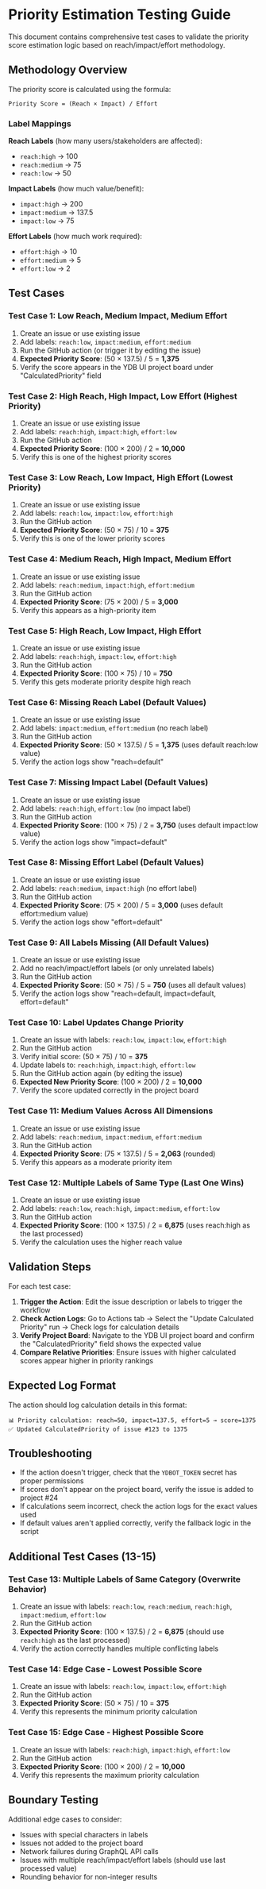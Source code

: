 # Priority Estimation Testing Guide

This document contains comprehensive test cases to validate the priority score estimation logic based on reach/impact/effort methodology.

## Methodology Overview

The priority score is calculated using the formula:

```
Priority Score = (Reach × Impact) / Effort
```

### Label Mappings

**Reach Labels** (how many users/stakeholders are affected):

- `reach:high` → 100
- `reach:medium` → 75
- `reach:low` → 50

**Impact Labels** (how much value/benefit):

- `impact:high` → 200
- `impact:medium` → 137.5
- `impact:low` → 75

**Effort Labels** (how much work required):

- `effort:high` → 10
- `effort:medium` → 5
- `effort:low` → 2

## Test Cases

### Test Case 1: Low Reach, Medium Impact, Medium Effort

1. Create an issue or use existing issue
2. Add labels: `reach:low`, `impact:medium`, `effort:medium`
3. Run the GitHub action (or trigger it by editing the issue)
4. **Expected Priority Score**: (50 × 137.5) / 5 = **1,375**
5. Verify the score appears in the YDB UI project board under "CalculatedPriority" field

### Test Case 2: High Reach, High Impact, Low Effort (Highest Priority)

1. Create an issue or use existing issue
2. Add labels: `reach:high`, `impact:high`, `effort:low`
3. Run the GitHub action
4. **Expected Priority Score**: (100 × 200) / 2 = **10,000**
5. Verify this is one of the highest priority scores

### Test Case 3: Low Reach, Low Impact, High Effort (Lowest Priority)

1. Create an issue or use existing issue
2. Add labels: `reach:low`, `impact:low`, `effort:high`
3. Run the GitHub action
4. **Expected Priority Score**: (50 × 75) / 10 = **375**
5. Verify this is one of the lower priority scores

### Test Case 4: Medium Reach, High Impact, Medium Effort

1. Create an issue or use existing issue
2. Add labels: `reach:medium`, `impact:high`, `effort:medium`
3. Run the GitHub action
4. **Expected Priority Score**: (75 × 200) / 5 = **3,000**
5. Verify this appears as a high-priority item

### Test Case 5: High Reach, Low Impact, High Effort

1. Create an issue or use existing issue
2. Add labels: `reach:high`, `impact:low`, `effort:high`
3. Run the GitHub action
4. **Expected Priority Score**: (100 × 75) / 10 = **750**
5. Verify this gets moderate priority despite high reach

### Test Case 6: Missing Reach Label (Default Values)

1. Create an issue or use existing issue
2. Add labels: `impact:medium`, `effort:medium` (no reach label)
3. Run the GitHub action
4. **Expected Priority Score**: (50 × 137.5) / 5 = **1,375** (uses default reach:low value)
5. Verify the action logs show "reach=default"

### Test Case 7: Missing Impact Label (Default Values)

1. Create an issue or use existing issue
2. Add labels: `reach:high`, `effort:low` (no impact label)
3. Run the GitHub action
4. **Expected Priority Score**: (100 × 75) / 2 = **3,750** (uses default impact:low value)
5. Verify the action logs show "impact=default"

### Test Case 8: Missing Effort Label (Default Values)

1. Create an issue or use existing issue
2. Add labels: `reach:medium`, `impact:high` (no effort label)
3. Run the GitHub action
4. **Expected Priority Score**: (75 × 200) / 5 = **3,000** (uses default effort:medium value)
5. Verify the action logs show "effort=default"

### Test Case 9: All Labels Missing (All Default Values)

1. Create an issue or use existing issue
2. Add no reach/impact/effort labels (or only unrelated labels)
3. Run the GitHub action
4. **Expected Priority Score**: (50 × 75) / 5 = **750** (uses all default values)
5. Verify the action logs show "reach=default, impact=default, effort=default"

### Test Case 10: Label Updates Change Priority

1. Create an issue with labels: `reach:low`, `impact:low`, `effort:high`
2. Run the GitHub action
3. Verify initial score: (50 × 75) / 10 = **375**
4. Update labels to: `reach:high`, `impact:high`, `effort:low`
5. Run the GitHub action again (by editing the issue)
6. **Expected New Priority Score**: (100 × 200) / 2 = **10,000**
7. Verify the score updated correctly in the project board

### Test Case 11: Medium Values Across All Dimensions

1. Create an issue or use existing issue
2. Add labels: `reach:medium`, `impact:medium`, `effort:medium`
3. Run the GitHub action
4. **Expected Priority Score**: (75 × 137.5) / 5 = **2,063** (rounded)
5. Verify this appears as a moderate priority item

### Test Case 12: Multiple Labels of Same Type (Last One Wins)

1. Create an issue or use existing issue
2. Add labels: `reach:low`, `reach:high`, `impact:medium`, `effort:low`
3. Run the GitHub action
4. **Expected Priority Score**: (100 × 137.5) / 2 = **6,875** (uses reach:high as the last processed)
5. Verify the calculation uses the higher reach value

## Validation Steps

For each test case:

1. **Trigger the Action**: Edit the issue description or labels to trigger the workflow
2. **Check Action Logs**: Go to Actions tab → Select the "Update Calculated Priority" run → Check logs for calculation details
3. **Verify Project Board**: Navigate to the YDB UI project board and confirm the "CalculatedPriority" field shows the expected value
4. **Compare Relative Priorities**: Ensure issues with higher calculated scores appear higher in priority rankings

## Expected Log Format

The action should log calculation details in this format:

```
📊 Priority calculation: reach=50, impact=137.5, effort=5 → score=1375
✅ Updated CalculatedPriority of issue #123 to 1375
```

## Troubleshooting

- If the action doesn't trigger, check that the `YDBOT_TOKEN` secret has proper permissions
- If scores don't appear on the project board, verify the issue is added to project #24
- If calculations seem incorrect, check the action logs for the exact values used
- If default values aren't applied correctly, verify the fallback logic in the script

## Additional Test Cases (13-15)

### Test Case 13: Multiple Labels of Same Category (Overwrite Behavior)

1. Create an issue with labels: `reach:low`, `reach:medium`, `reach:high`, `impact:medium`, `effort:low`
2. Run the GitHub action
3. **Expected Priority Score**: (100 × 137.5) / 2 = **6,875** (should use `reach:high` as the last processed)
4. Verify the action correctly handles multiple conflicting labels

### Test Case 14: Edge Case - Lowest Possible Score

1. Create an issue with labels: `reach:low`, `impact:low`, `effort:high`
2. Run the GitHub action
3. **Expected Priority Score**: (50 × 75) / 10 = **375**
4. Verify this represents the minimum priority calculation

### Test Case 15: Edge Case - Highest Possible Score

1. Create an issue with labels: `reach:high`, `impact:high`, `effort:low`
2. Run the GitHub action
3. **Expected Priority Score**: (100 × 200) / 2 = **10,000**
4. Verify this represents the maximum priority calculation

## Boundary Testing

Additional edge cases to consider:

- Issues with special characters in labels
- Issues not added to the project board
- Network failures during GraphQL API calls
- Issues with multiple reach/impact/effort labels (should use last processed value)
- Rounding behavior for non-integer results
